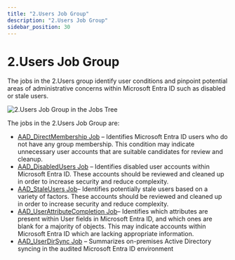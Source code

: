 ```yaml
---
title: "2.Users Job Group"
description: "2.Users Job Group"
sidebar_position: 30
---
```


# 2.Users Job Group

The jobs in the 2.Users group identify user conditions and pinpoint potential areas of
administrative concerns within Microsoft Entra ID such as disabled or stale users.

![2.Users Job Group in the Jobs Tree](/img/product_docs/accessanalyzer/11.6/solutions/entraid/users/jobstree.webp)

The jobs in the 2.Users Job Group are:

- [AAD_DirectMembership Job](/docs/accessanalyzer/11.6/solutions/entraid/users/aad_directmembership.md)
  – Identifies Microsoft Entra ID users who do not have any group membership. This condition may
  indicate unnecessary user accounts that are suitable candidates for review and cleanup.
- [AAD_DisabledUsers Job](/docs/accessanalyzer/11.6/solutions/entraid/users/aad_disabledusers.md)
  – Identifies disabled user accounts within Microsoft Entra ID. These accounts should be reviewed
  and cleaned up in order to increase security and reduce complexity.
- [AAD_StaleUsers Job](/docs/accessanalyzer/11.6/solutions/entraid/users/aad_staleusers.md)–
  Identifies potentially stale users based on a variety of factors. These accounts should be
  reviewed and cleaned up in order to increase security and reduce complexity.
- [AAD_UserAttributeCompletion Job](/docs/accessanalyzer/11.6/solutions/entraid/users/aad_userattributecompletion.md)–
  Identifies which attributes are present within User fields in Microsoft Entra ID, and which ones
  are blank for a majority of objects. This may indicate accounts within Microsoft Entra ID which
  are lacking appropriate information.
- [AAD_UserDirSync Job](/docs/accessanalyzer/11.6/solutions/entraid/users/aad_userdirsync.md)
  – Summarizes on-premises Active Directory syncing in the audited Microsoft Entra ID environment
